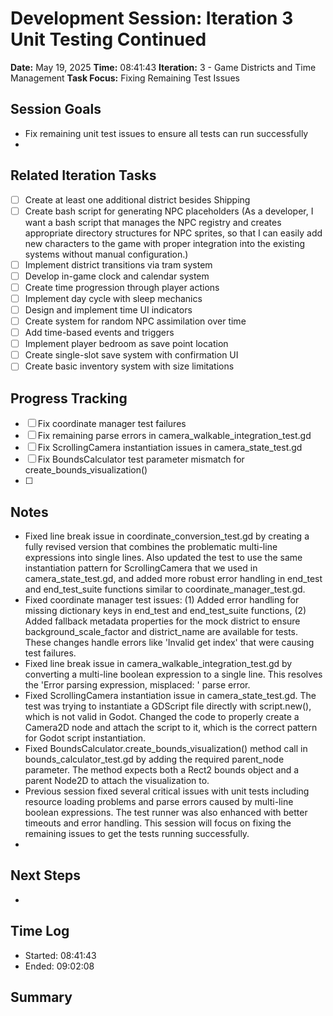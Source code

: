 # Development Session: Iteration 3 Unit Testing Continued
**Date:** May 19, 2025
**Time:** 08:41:43
**Iteration:** 3 - Game Districts and Time Management
**Task Focus:** Fixing Remaining Test Issues

## Session Goals
- Fix remaining unit test issues to ensure all tests can run successfully
- 

## Related Iteration Tasks
- [ ] Create at least one additional district besides Shipping
- [ ] Create bash script for generating NPC placeholders (As a developer, I want a bash script that manages the NPC registry and creates appropriate directory structures for NPC sprites, so that I can easily add new characters to the game with proper integration into the existing systems without manual configuration.)
- [ ] Implement district transitions via tram system
- [ ] Develop in-game clock and calendar system
- [ ] Create time progression through player actions
- [ ] Implement day cycle with sleep mechanics
- [ ] Design and implement time UI indicators
- [ ] Create system for random NPC assimilation over time
- [ ] Add time-based events and triggers
- [ ] Implement player bedroom as save point location
- [ ] Create single-slot save system with confirmation UI
- [ ] Create basic inventory system with size limitations

## Progress Tracking
- [ ] Fix coordinate manager test failures
- [ ] Fix remaining parse errors in camera_walkable_integration_test.gd
- [ ] Fix ScrollingCamera instantiation issues in camera_state_test.gd
- [ ] Fix BoundsCalculator test parameter mismatch for create_bounds_visualization()
- [ ] 

## Notes
- Fixed line break issue in coordinate_conversion_test.gd by creating a fully revised version that combines the problematic multi-line expressions into single lines. Also updated the test to use the same instantiation pattern for ScrollingCamera that we used in camera_state_test.gd, and added more robust error handling in end_test and end_test_suite functions similar to coordinate_manager_test.gd.
- Fixed coordinate manager test issues: (1) Added error handling for missing dictionary keys in end_test and end_test_suite functions, (2) Added fallback metadata properties for the mock district to ensure background_scale_factor and district_name are available for tests. These changes handle errors like 'Invalid get index' that were causing test failures.
- Fixed line break issue in camera_walkable_integration_test.gd by converting a multi-line boolean expression to a single line. This resolves the 'Error parsing expression, misplaced: 
' parse error.
- Fixed ScrollingCamera instantiation issue in camera_state_test.gd. The test was trying to instantiate a GDScript file directly with script.new(), which is not valid in Godot. Changed the code to properly create a Camera2D node and attach the script to it, which is the correct pattern for Godot script instantiation.
- Fixed BoundsCalculator.create_bounds_visualization() method call in bounds_calculator_test.gd by adding the required parent_node parameter. The method expects both a Rect2 bounds object and a parent Node2D to attach the visualization to.
- Previous session fixed several critical issues with unit tests including resource loading problems and parse errors caused by multi-line boolean expressions. The test runner was also enhanced with better timeouts and error handling. This session will focus on fixing the remaining issues to get the tests running successfully.
- 

## Next Steps
- 

## Time Log
- Started: 08:41:43
- Ended: 09:02:08

## Summary

